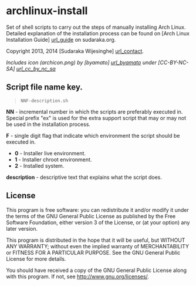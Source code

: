 archlinux-install
=================

Set of shell scripts to carry out the steps of manually installing Arch Linux.
Detailed explanation of the installation process can be found on [Arch Linux
Installation Guide] [url_guide] on sudaraka.org.

Copyright 2013, 2014 [Sudaraka Wijesinghe] [url_contact].

_Includes icon (archicon.png) by [byamato] [url_byamato] under
[CC-BY-NC-SA] [url_cc_by_nc_sa]_


Script file name key.
---------------------

> `NNF-description.sh`

**NN** - incremental number in which the scripts are preferably executed in.
Special prefix "ex" is used for the extra support script that may or may not be
used in the installation process.

**F** - single digit flag that indicate which environment the script should be
executed in.

* **0** - Installer live environment.
* **1** - Installer chroot environment.
* **2** - Installed system.

**description** - descriptive text that explains what the script does.


License
-------

This program is free software: you can redistribute it and/or modify
it under the terms of the GNU General Public License as published by
the Free Software Foundation, either version 3 of the License, or
(at your option) any later version.

This program is distributed in the hope that it will be useful,
but WITHOUT ANY WARRANTY; without even the implied warranty of
MERCHANTABILITY or FITNESS FOR A PARTICULAR PURPOSE.  See the
GNU General Public License for more details.

You should have received a copy of the GNU General Public License
along with this program.  If not, see <http://www.gnu.org/licenses/>.

  [url_contact]: http://sudaraka.org/contact/
  [url_guide]: http://sudaraka.org/note-to-self/archlinux-installation-guide
  [url_byamato]: http://byamato.deviantart.com/
  [url_cc_by_nc_sa]: https://creativecommons.org/licenses/by-nc-sa/3.0/
